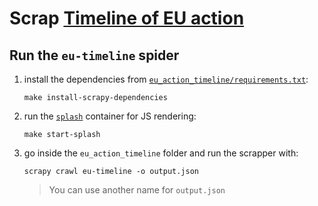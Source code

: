 # Scrap [Timeline of EU action](https://ec.europa.eu/info/live-work-travel-eu/coronavirus-response/timeline-eu-action_en)

## Run the `eu-timeline` spider

1. install the dependencies from [`eu_action_timeline/requirements.txt`](/eu_action_timeline/requirements.txt):
   ```
   make install-scrapy-dependencies
   ```
2. run the [`splash`](https://github.com/scrapinghub/splash) container for JS rendering:
   ```shell
   make start-splash
   ```

3. go inside the `eu_action_timeline` folder and run the scrapper with:
   ```shell
   scrapy crawl eu-timeline -o output.json
   ```
   > You can use another name for `output.json`